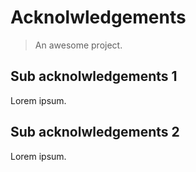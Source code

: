 # Acknolwledgements 

> An awesome project.

## Sub acknolwledgements 1

Lorem ipsum. 

## Sub acknolwledgements 2

Lorem ipsum. 